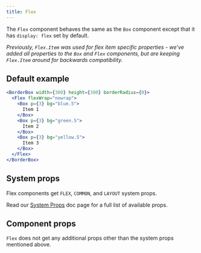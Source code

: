 ```yaml
---
title: Flex
---
```


The `Flex` component behaves the same as the `Box` component except that it has `display: flex` set by default.

*Previously, `Flex.Item` was used for flex item specific properties - we've added all properties to the `Box` and `Flex` components, but are keeping `Flex.Item` around for backwards compatibility.*

## Default example

```jsx live
<BorderBox width={300} height={300} borderRadius={0}>
  <Flex flexWrap="nowrap">
    <Box p={3} bg="blue.5">
      Item 1
    </Box>
    <Box p={3} bg="green.5">
      Item 2
    </Box>
    <Box p={3} bg="yellow.5">
      Item 3
    </Box>
  </Flex>
</BorderBox>
```

## System props

Flex components get `FLEX`, `COMMON`, and `LAYOUT` system props.

Read our [System Props](/system-props) doc page for a full list of available props.

## Component props

`Flex` does not get any additional props other than the system props mentioned above.
